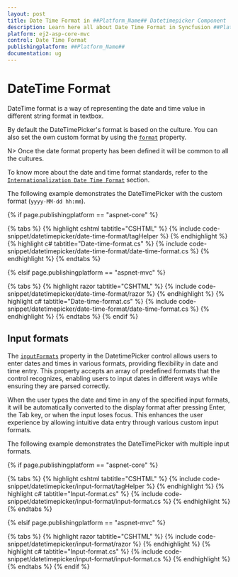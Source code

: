 ```yaml
---
layout: post
title: Date Time Format in ##Platform_Name## Datetimepicker Component | Syncfusion
description: Learn here all about Date Time Format in Syncfusion ##Platform_Name## Datetimepicker component of Syncfusion Essential JS 2 and more.
platform: ej2-asp-core-mvc
control: Date Time Format
publishingplatform: ##Platform_Name##
documentation: ug
---
```



# DateTime Format

DateTime format is a way of representing the date and time value in different string format in textbox.

By default the DateTimePicker's format is based on the culture. You can also set the own custom format by using the [`format`](https://help.syncfusion.com/cr/aspnetcore-js2/Syncfusion.EJ2.Calendars.DateTimePicker.html#Syncfusion_EJ2_Calendars_DateTimePicker_Format) property.

N> Once the date format property has been defined it will be common to all the cultures.

To know more about the date and time format standards, refer to the [`Internationalization Date Time Format`](/common/internationalization/) section.

The following example demonstrates the DateTimePicker with the custom format (`yyyy-MM-dd hh:mm`).

{% if page.publishingplatform == "aspnet-core" %}

{% tabs %}
{% highlight cshtml tabtitle="CSHTML" %}
{% include code-snippet/datetimepicker/date-time-format/tagHelper %}
{% endhighlight %}
{% highlight c# tabtitle="Date-time-format.cs" %}
{% include code-snippet/datetimepicker/date-time-format/date-time-format.cs %}
{% endhighlight %}
{% endtabs %}

{% elsif page.publishingplatform == "aspnet-mvc" %}

{% tabs %}
{% highlight razor tabtitle="CSHTML" %}
{% include code-snippet/datetimepicker/date-time-format/razor %}
{% endhighlight %}
{% highlight c# tabtitle="Date-time-format.cs" %}
{% include code-snippet/datetimepicker/date-time-format/date-time-format.cs %}
{% endhighlight %}
{% endtabs %}
{% endif %}

## Input formats

The [`inputFormats`](https://help.syncfusion.com/cr/aspnetcore-js2/Syncfusion.EJ2.Calendars.DateTimePicker.html#Syncfusion_EJ2_Calendars_DateTimePicker_InputFormats) property in the DatetimePicker control allows users to enter dates and times in various formats, providing flexibility in date and time entry. This property accepts an array of predefined formats that the control recognizes, enabling users to input dates in different ways while ensuring they are parsed correctly.

When the user types the date and time in any of the specified input formats, it will be automatically converted to the display format after pressing Enter, the Tab key, or when the input loses focus. This enhances the user experience by allowing intuitive data entry through various custom input formats.

The following example demonstrates the DateTimePicker with multiple input formats.

{% if page.publishingplatform == "aspnet-core" %}

{% tabs %}
{% highlight cshtml tabtitle="CSHTML" %}
{% include code-snippet/datetimepicker/input-format/tagHelper %}
{% endhighlight %}
{% highlight c# tabtitle="Input-format.cs" %}
{% include code-snippet/datetimepicker/input-format/input-format.cs %}
{% endhighlight %}
{% endtabs %}

{% elsif page.publishingplatform == "aspnet-mvc" %}

{% tabs %}
{% highlight razor tabtitle="CSHTML" %}
{% include code-snippet/datetimepicker/input-format/razor %}
{% endhighlight %}
{% highlight c# tabtitle="Input-format.cs" %}
{% include code-snippet/datetimepicker/input-format/input-format.cs %}
{% endhighlight %}
{% endtabs %}
{% endif %}
